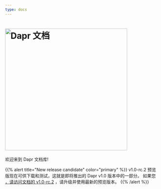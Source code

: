 ```yaml
---
type: docs
---
```


# <img src="/images/home-title.png" alt="Dapr 文档" width=400>

欢迎来到 Dapr 文档库!

{{% alert title="New release candidate" color="primary" %}}
v1.0-rc.2 预览版现在可供下载和测试，这就是即将推出的 Dapr v1.0 版本中的一部分。 如果您 [，请访问文档的 v1.0-rc.2](https://v1-rc2.docs.dapr.io) ，请升级并使用最新的预览版本。
{{% /alert %}}
